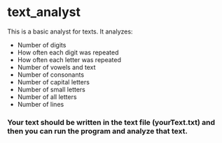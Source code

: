 # text_analyst
This is a basic analyst for texts. It analyzes:
- Number of digits
- How often each digit was repeated
- How often each letter was repeated
- Number of vowels and text
- Number of consonants
- Number of capital letters
- Number of small letters
- Number of all letters
- Number of lines


<h3> Your text should be written in the text file (yourText.txt) and then you can run the program and analyze that text. </h3>
